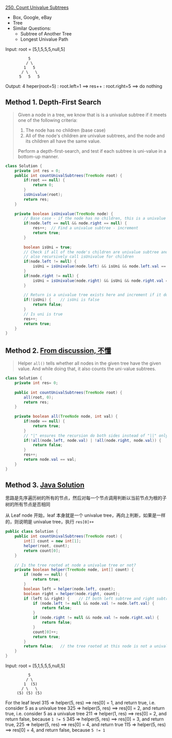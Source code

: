 [250. Count Univalue Subtrees](https://leetcode.com/problems/count-univalue-subtrees/)

* Box, Google, eBay
* Tree
* Similar Questions:
    * Subtree of Another Tree
    * Longest Univalue Path


Input:  root = [5,1,5,5,5,null,5]

              5
             / \
            1   5
           / \   \
          5   5   5

Output: 4
heper(root=5)   : root.left=1   ==> res++
                : root.right=5  ==> do nothing

## Method 1. Depth-First Search
> Given a node in a tree, we know that is is a univalue subtree if it meets one of the following criteria:
> 1. The node has no children (base case)
> 2. All of the node's children are univalue subtrees, and the node and its children all have the same value.
>
> Perform a depth-first-search, and test if each subtree is uni-value in a bottom-up manner.

```java 
class Solution {
    private int res = 0;
    public int countUnivalSubtrees(TreeNode root) {
        if(root == null) {
            return 0;
        }
        isUnivalue(root);
        return res;
    }
    
    private boolean isUnivalue(TreeNode node) {
        // Base case - if the node has no children, this is a univalue subtree
        if(node.left == null && node.right == null) {
            res++;  // Find a univalue subtree - increment
            return true;
        }
        
        boolean isUni = true;
        // Check if all of the node's children are univalue subtree and it they have the same value
        // also recursively call isUnivalue for children
        if(node.left != null) {
            isUni = isUnivalue(node.left) && isUni && node.left.val == node.val;
        }  
        if(node.right != null) {
            isUni = isUnivalue(node.right) && isUni && node.right.val == node.val;
        }
        
        // Return is a univalue tree exists here and increment if it does
        if(!isUni) {    // isUni is false
            return false;
        }
        // Is uni is true
        res++;
        return true;
    }
}
```

## Method 2. [From discussion, 不懂](https://leetcode.com/problems/count-univalue-subtrees/discuss/67602/Java-11-lines-added)
> Helper `all()` tells whether all nodes in the given tree have the given value. And while doing that, it also counts the uni-value subtrees.

```java 
class Solution {
    private int res= 0;
    
    public int countUnivalSubtrees(TreeNode root) {
        all(root, 0);
        return res;
    }
    
    private boolean all(TreeNode node, int val) {
        if(node == null) {
            return true;
        }
        // "|" ensures the recursion do both sides instead of "||" only dose recursion on left side if it is wrong(it will miss the count from right side).
        if(!all(node.left, node.val) | !all(node.right, node.val)) {
            return false;
        }
        res++;
        return node.val == val;
    }
}
```


## Method 3. [Java Solution](https://leetcode.com/problems/count-univalue-subtrees/discuss/67573/My-Concise-JAVA-Solution)
思路是先序遍历树的所有的节点，然后对每一个节点调用判断以当前节点为根的子树的所有节点是否相同

从 Leaf node 开始，leaf 本身就是一个 univalue tree，再向上判断，如果是一样的，则说明是 univalue tree，执行 `res[0]++`
```java
public class Solution {
    public int countUnivalSubtrees(TreeNode root) {
        int[] count = new int[1];
        helper(root, count);
        return count[0];
    }
    
    // Is the tree rooted at node a univalue tree or not?
    private boolean helper(TreeNode node, int[] count) {
        if (node == null) {
            return true;
        }
        boolean left = helper(node.left, count);
        boolean right = helper(node.right, count);
        if (left && right) {    // If both left subtree and right subtree are univalue trees, then compare the subtrees value with node.val
            if (node.left != null && node.val != node.left.val) {
                return false;
            }
            if (node.right != null && node.val != node.right.val) {
                return false;
            }
            count[0]++;
            return true;
        }
        return false;   // the tree rooted at this node is not a univalue tree
    }
}
```
Input:  root = [5,1,5,5,5,null,5]

              5
             / \
            1  (5)
           / \   \
         (5) (5) (5)

For the leaf level
315 => helper(5, res)   ==> res[0] = 1, and return true, i.e. consider 5 as a univalue tree
325 => helper(5, res)   ==> res[0] = 2, and return true, i.e. consider 5 as a univalue tree
211 => helper(1, res)   ==> res[0] = 2, and return false, because `1 != 5`
345 => helper(5, res)   ==> res[0] = 3, and return true,
225 => helper(5, res)   ==> res[0] = 4, and return true
115 => helper(5, res)   ==> res[0] = 4, and return false, because `5 != 1`
